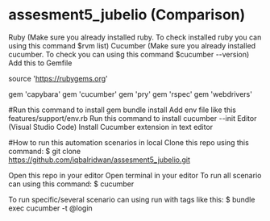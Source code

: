 # assesment5_jubelio (Comparison)

Ruby (Make sure you already installed ruby. To check installed ruby you can using this command $rvm list)
Cucumber (Make sure you already installed cucumber. To check you can using this command $cucumber --version)
Add this to Gemfile

source 'https://rubygems.org'

gem 'capybara'
gem 'cucumber'
gem 'pry'
gem 'rspec'
gem 'webdrivers'

#Run this command to install gem bundle install
Add env file like this features/support/env.rb
Run this command to install cucumber --init
Editor (Visual Studio Code)
Install Cucumber extension in text editor

#How to run this automation scenarios in local
Clone this repo using this command:
$ git clone https://github.com/iqbalridwan/assesment5_jubelio.git

Open this repo in your editor
Open terminal in your editor
To run all scenario can using this command:
$ cucumber

To run specific/several scenario can using run with tags like this:
$ bundle exec cucumber -t @login

